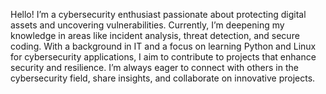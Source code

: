 

Hello! I’m a cybersecurity enthusiast passionate about protecting digital assets and uncovering vulnerabilities. Currently, I’m deepening my knowledge in areas like incident analysis, threat detection, and secure coding. With a background in IT and a focus on learning Python and Linux for cybersecurity applications, I aim to contribute to projects that enhance security and resilience. I’m always eager to connect with others in the cybersecurity field, share insights, and collaborate on innovative projects.
